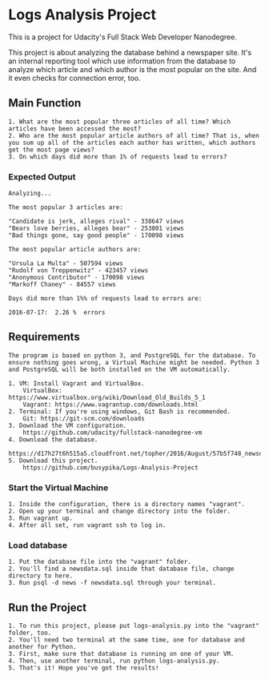 # Logs Analysis Project

This is a project for Udacity's Full Stack Web Developer Nanodegree.

This project is about analyzing the database behind a newspaper site.
It's an internal reporting tool which use information from the database to analyze which article and which author is the most popular on the site.
And it even checks for connection error, too.

## Main Function

    1. What are the most popular three articles of all time? Which articles have been accessed the most?
    2. Who are the most popular article authors of all time? That is, when you sum up all of the articles each author has written, which authors get the most page views?
    3. On which days did more than 1% of requests lead to errors?

### Expected Output

    Analyzing...

    The most popular 3 articles are:

    "Candidate is jerk, alleges rival" - 338647 views
    "Bears love berries, alleges bear" - 253801 views
    "Bad things gone, say good people" - 170098 views

    The most popular article authors are:

    "Ursula La Multa" - 507594 views
    "Rudolf von Treppenwitz" - 423457 views
    "Anonymous Contributor" - 170098 views
    "Markoff Chaney" - 84557 views

    Days did more than 1%% of requests lead to errors are:

    2016-07-17:  2.26 %  errors

## Requirements

    The program is based on python 3, and PostgreSQL for the database. To ensure nothing goes wrong, a Virtual Machine might be needed. Python 3 and PostgreSQL will be both installed on the VM automatically.

    1. VM: Install Vagrant and VirtualBox.
        VirtualBox: https://www.virtualbox.org/wiki/Download_Old_Builds_5_1
        Vagrant: https://www.vagrantup.com/downloads.html
    2. Terminal: If you're using windows, Git Bash is recommended.
        Git: https://git-scm.com/downloads
    3. Download the VM configuration.
        https://github.com/udacity/fullstack-nanodegree-vm
    4. Download the database.
        https://d17h27t6h515a5.cloudfront.net/topher/2016/August/57b5f748_newsdata/newsdata.zip
    5. Download this project.
        https://github.com/busypika/Logs-Analysis-Project

### Start the Virtual Machine

    1. Inside the configuration, there is a directory names "vagrant".
    2. Open up your terminal and change directory into the folder.
    3. Run vagrant up.
    4. After all set, run vagrant ssh to log in.

### Load database

    1. Put the database file into the "vagrant" folder.
    2. You'll find a newsdata.sql inside that database file, change directory to here.
    3. Run psql -d news -f newsdata.sql through your terminal.

## Run the Project

    1. To run this project, please put logs-analysis.py into the "vagrant" folder, too.
    2. You'll need two terminal at the same time, one for database and another for Python.
    3. First, make sure that database is running on one of your VM.
    4. Then, use another terminal, run python logs-analysis.py.
    5. That's it! Hope you've got the results!
